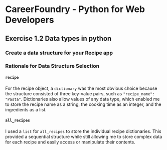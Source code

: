 # CareerFoundry - Python for Web Developers

## Exercise 1.2 Data types in python

### Create a data structure for your Recipe app

### Rationale for Data Structure Selection

#### `recipe`

For the recipe object, a `dictionary` was the most obvious choice because the structure consisted of three key-value pairs, such as `"recipe_name": "Pasta"`. Dictionaries also allow values of any data type, which enabled me to store the recipe name as a string, the cooking time as an integer, and the ingredients as a list.

#### `all_recipes`

I used a `list` for `all_recipes` to store the individual recipe dictionaries. This provided a sequential structure while still allowing me to store complex data for each recipe and easily access or manipulate their contents.
